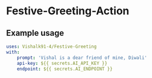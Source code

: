 # Festive-Greeting-Action

## Example usage

```yaml
uses: Vishalk91-4/Festive-Greeting
with:
    prompt: 'Vishal is a dear friend of mine, Diwali'
    api-key: ${{ secrets.AI_API_KEY }}
    endpoint: ${{ secrets.AI_ENDPOINT }}

